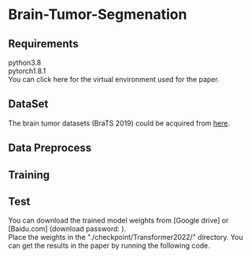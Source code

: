 # Brain-Tumor-Segmenation
## Requirements
python3.8  
pytorch1.8.1  
You can click here for the virtual environment used for the paper.
## DataSet
The brain tumor datasets (BraTS 2019) could be acquired from [here](https://ipp.cbica.upenn.edu/).
## Data Preprocess
## Training
## Test
You can download the trained model weights from [Google drive] or [Baidu.com] (download password: ).  
Place the weights in the "./checkpoint/Transformer2022/" directory. You can get the results in the paper by running the following code.
